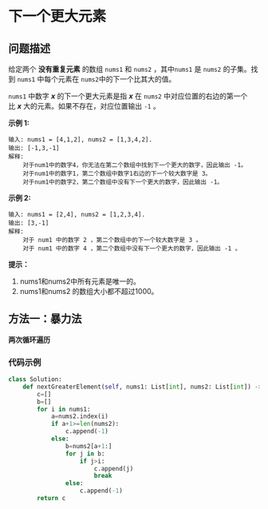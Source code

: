 # 下一个更大元素
## 问题描述
给定两个 **没有重复元素** 的数组 ```nums1``` 和 ```nums2``` ，其中```nums1``` 是 ```nums2``` 的子集。找到 ```nums1``` 中每个元素在 ```nums2```中的下一个比其大的值。

```nums1``` 中数字 ***x*** 的下一个更大元素是指 ***x*** 在 ```nums2``` 中对应位置的右边的第一个比 ***x*** 大的元素。如果不存在，对应位置输出 ```-1``` 。

**示例 1:**
```
输入: nums1 = [4,1,2], nums2 = [1,3,4,2].
输出: [-1,3,-1]
解释:
    对于num1中的数字4，你无法在第二个数组中找到下一个更大的数字，因此输出 -1。
    对于num1中的数字1，第二个数组中数字1右边的下一个较大数字是 3。
    对于num1中的数字2，第二个数组中没有下一个更大的数字，因此输出 -1。
```
**示例 2:**
```
输入: nums1 = [2,4], nums2 = [1,2,3,4].
输出: [3,-1]
解释:
    对于 num1 中的数字 2 ，第二个数组中的下一个较大数字是 3 。
    对于 num1 中的数字 4 ，第二个数组中没有下一个更大的数字，因此输出 -1 。
```

**提示：**

1. nums1和nums2中所有元素是唯一的。
2. nums1和nums2 的数组大小都不超过1000。

## 方法一：暴力法

**两次循环遍历**

### 代码示例
```python
class Solution:
    def nextGreaterElement(self, nums1: List[int], nums2: List[int]) -> List[int]:
        c=[]
        b=[]
        for i in nums1:
            a=nums2.index(i)
            if a+1>=len(nums2):
                c.append(-1)
            else:
                b=nums2[a+1:]
                for j in b:
                    if j>i:
                        c.append(j)
                        break
                else:
                    c.append(-1)
        return c
```
